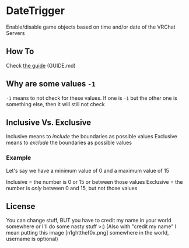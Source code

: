 # DateTrigger

Enable/disable game objects based on time and/or date of the VRChat Servers

## How To

Check [the guide](guide-path) (GUIDE.md)

[guide-path]: ./GUIDE.md

## Why are some values `-1`

`-1` means to not check for these values. If one is `-1` but the other one is something else, then it will still not check

## Inclusive Vs. Exclusive

Inclusive means to *include* the boundaries as possible values
Exclusive means to *exclude* the boundaries as possible values

### Example

Let's say we have a minimum value of 0 and a maximum value of 15

Inclusive = the number is 0 or 15 or between those values
Exclusive = the number is *only* between 0 and 15, but not those values

## License

You can change stuff, BUT you have to credit my name in your world somewhere or I'll do some nasty stuff >:)
(Also with "credit my name" I mean putting this image [n1ghtthef0x.png] somewhere in the world, username is optional)